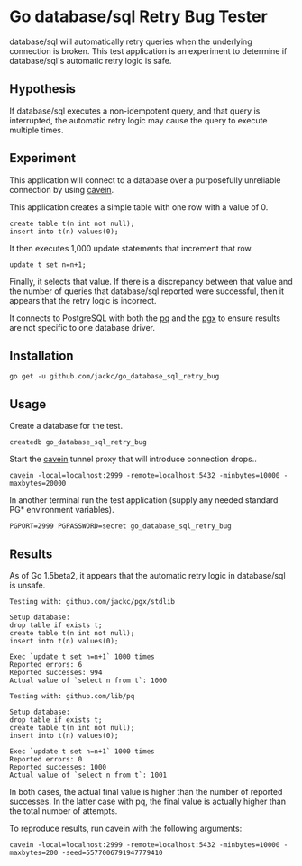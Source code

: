 # Go database/sql Retry Bug Tester

database/sql will automatically retry queries when the underlying connection is broken. This test application is an experiment to determine if database/sql's automatic retry logic is safe.

## Hypothesis

If database/sql executes a non-idempotent query, and that query is interrupted, the automatic retry logic may cause the query to execute multiple times.

## Experiment

This application will connect to a database over a purposefully unreliable connection by using [cavein](https://github.com/jackc/cavein).

This application creates a simple table with one row with a value of 0.

    create table t(n int not null);
    insert into t(n) values(0);

It then executes 1,000 update statements that increment that row.

    update t set n=n+1;

Finally, it selects that value. If there is a discrepancy between that value and the number of queries that database/sql reported were successful, then it appears that the retry logic is incorrect.

It connects to PostgreSQL with both the [pq](https://github.com/lib/pq) and the [pgx](https://github.com/jackc/pgx) to ensure results are not specific to one database driver.

## Installation

    go get -u github.com/jackc/go_database_sql_retry_bug

## Usage

Create a database for the test.

    createdb go_database_sql_retry_bug

Start the [cavein](https://github.com/jackc/cavein) tunnel proxy that will introduce connection drops..

    cavein -local=localhost:2999 -remote=localhost:5432 -minbytes=10000 -maxbytes=20000

In another terminal run the test application (supply any needed standard PG* environment variables).

    PGPORT=2999 PGPASSWORD=secret go_database_sql_retry_bug

## Results

As of Go 1.5beta2, it appears that the automatic retry logic in database/sql is unsafe.

    Testing with: github.com/jackc/pgx/stdlib

    Setup database:
    drop table if exists t;
    create table t(n int not null);
    insert into t(n) values(0);

    Exec `update t set n=n+1` 1000 times
    Reported errors: 6
    Reported successes: 994
    Actual value of `select n from t`: 1000

    Testing with: github.com/lib/pq

    Setup database:
    drop table if exists t;
    create table t(n int not null);
    insert into t(n) values(0);

    Exec `update t set n=n+1` 1000 times
    Reported errors: 0
    Reported successes: 1000
    Actual value of `select n from t`: 1001

In both cases, the actual final value is higher than the number of reported successes. In the latter case with pq, the final value is actually higher than the total number of attempts.

To reproduce results, run cavein with the following arguments:

    cavein -local=localhost:2999 -remote=localhost:5432 -minbytes=10000 -maxbytes=200 -seed=5577006791947779410
